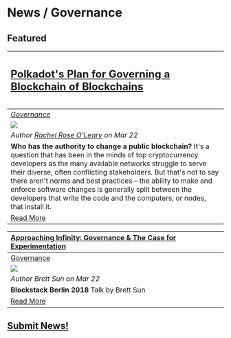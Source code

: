 # News / Governance

## **Featured**
[<h2>Polkadot's Plan for Governing a Blockchain of Blockchains<h2>](https://www.coindesk.com/polkadots-radical-plan-governing-blockchain-blockchains/) | 
:-----------|
[_Governance_](governance.md) |
[<img src="https://media.coindesk.com/uploads/2018/03/buttons-860x430.jpg">](https://www.coindesk.com/polkadots-radical-plan-governing-blockchain-blockchains/) |
_Author [Rachel Rose O'Leary](https://www.coindesk.com/author/rachelroseoleary/) on Mar 22_ |
**Who has the authority to change a public blockchain?** It's a question that has been in the minds of top cryptocurrency developers as the many available networks struggle to serve their diverse, often conflicting stakeholders. But that's not to say there aren't norms and best practices – the ability to make and enforce software changes is generally split between the developers that write the code and the computers, or nodes, that install it. |
[Read More](https://www.coindesk.com/polkadots-radical-plan-governing-blockchain-blockchains/) |

|[Approaching Infinity: Governance & The Case for Experimentation](https://www.youtube.com/watch?v=nn1HsC99wcM) |
:-----------|
| [Governance](governance.md)|
| ![](../../images/monthly_no_image.png) |
| _Author Brett Sun on Mar 22_ |
| **Blockstack Berlin 2018** Talk by Brett Sun |
| [Read More](https://www.youtube.com/watch?v=nn1HsC99wcM)|  


## [Submit News!](../guides/guide_for_submitting_news.md)
